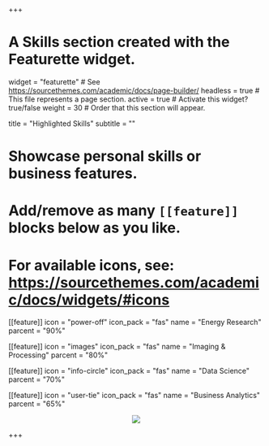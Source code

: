 +++
# A Skills section created with the Featurette widget.
widget = "featurette"  # See https://sourcethemes.com/academic/docs/page-builder/
headless = true  # This file represents a page section.
active = true  # Activate this widget? true/false
weight = 30  # Order that this section will appear.

title = "Highlighted Skills"
subtitle = ""

# Showcase personal skills or business features.
# 
# Add/remove as many `[[feature]]` blocks below as you like.
# 
# For available icons, see: https://sourcethemes.com/academic/docs/widgets/#icons

[[feature]]
  icon = "power-off"
  icon_pack = "fas"
  name = "Energy Research"
  parcent = "90%"
  
[[feature]]
  icon = "images"
  icon_pack = "fas"
  name = "Imaging & Processing"
  parcent = "80%"  
  
[[feature]]
  icon = "info-circle"
  icon_pack = "fas"
  name = "Data Science"
  parcent = "70%"
  
[[feature]]
  icon = "user-tie"
  icon_pack = "fas"
  name = "Business Analytics"
  parcent = "65%"

<center><a href="https://info.flagcounter.com/D897"><img src="https://s01.flagcounter.com/count/D897/bg_FFFFFF/txt_404040/border_FFFFFF/columns_8/maxflags_16/viewers_3/labels_0/pageviews_1/flags_0/percent_0/" border="0"></a></center>

+++
